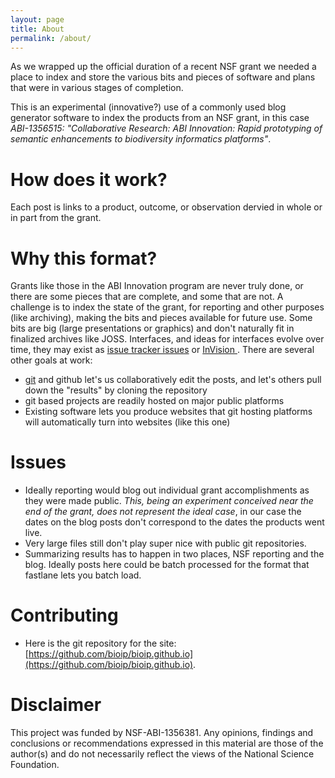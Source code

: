 ```yaml
---
layout: page
title: About
permalink: /about/
---
```


As we wrapped up the official duration of a recent NSF grant we needed a place to index and store the various bits and pieces of software and plans that were in various stages of completion.

This is an experimental (innovative?) use of a commonly used blog generator software to index the products from an NSF grant, in this case _ABI-1356515: "Collaborative Research: ABI Innovation: Rapid prototyping of semantic enhancements to biodiversity informatics platforms"_.   

# How does it work?  

Each post is links to a product, outcome, or observation dervied in whole or in part from the grant. 

# Why this format?

Grants like those in the ABI Innovation program are never truly done, or there are some pieces that are complete, and some that are not.  A challenge is to index the state of the grant, for reporting and other purposes (like archiving), making the bits and pieces available for future use.  Some bits are big (large presentations or graphics) and don't naturally fit in finalized archives like JOSS. Interfaces, and ideas for interfaces evolve over time, they may exist as [issue tracker issues](https://github.com/SpeciesFileGroup/taxonworks/issues) or [InVision ](). There are several other goals at work:

* [git]( ) and github let's us collaboratively edit the posts, and let's others pull down the "results" by cloning the repository
* git based projects are readily hosted on major public platforms
* Existing software lets you produce websites that git hosting platforms will automatically turn into websites (like this one) 

# Issues

* Ideally reporting would blog out individual grant accomplishments as they were made public. _This, being an experiment conceived near the end of the grant, does not represent the ideal case_, in our case the dates on the blog posts don't correspond to the dates the products went live.
* Very large files still don't play super nice with public git repositories.
* Summarizing results has to happen in two places, NSF reporting and the blog. Ideally posts here could be batch processed for the format that fastlane lets you batch load.

# Contributing

* Here is the git repository for the site: [https://github.com/bioip/bioip.github.io](https://github.com/bioip/bioip.github.io). 

# Disclaimer 

This project was funded by NSF-ABI-1356381. Any opinions, findings and conclusions or recommendations expressed in this material are those of the author(s) and do not necessarily reflect the views of the National Science Foundation. 

